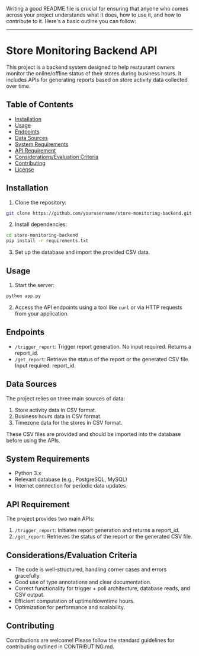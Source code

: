 Writing a good README file is crucial for ensuring that anyone who comes across your project understands what it does, how to use it, and how to contribute to it. Here's a basic outline you can follow:

---

# Store Monitoring Backend API

This project is a backend system designed to help restaurant owners monitor the online/offline status of their stores during business hours. It includes APIs for generating reports based on store activity data collected over time.

## Table of Contents

- [Installation](#installation)
- [Usage](#usage)
- [Endpoints](#endpoints)
- [Data Sources](#data-sources)
- [System Requirements](#system-requirements)
- [API Requirement](#api-requirement)
- [Considerations/Evaluation Criteria](#considerations-evaluation-criteria)
- [Contributing](#contributing)
- [License](#license)

## Installation

1. Clone the repository:

```bash
git clone https://github.com/yourusername/store-monitoring-backend.git
```

2. Install dependencies:

```bash
cd store-monitoring-backend
pip install -r requirements.txt
```

3. Set up the database and import the provided CSV data.

## Usage

1. Start the server:

```bash
python app.py
```

2. Access the API endpoints using a tool like `curl` or via HTTP requests from your application.

## Endpoints

- `/trigger_report`: Trigger report generation. No input required. Returns a report_id.
- `/get_report`: Retrieve the status of the report or the generated CSV file. Input required: report_id.

## Data Sources

The project relies on three main sources of data:
1. Store activity data in CSV format.
2. Business hours data in CSV format.
3. Timezone data for the stores in CSV format.

These CSV files are provided and should be imported into the database before using the APIs.

## System Requirements

- Python 3.x
- Relevant database (e.g., PostgreSQL, MySQL)
- Internet connection for periodic data updates

## API Requirement

The project provides two main APIs:
1. `/trigger_report`: Initiates report generation and returns a report_id.
2. `/get_report`: Retrieves the status of the report or the generated CSV file.

## Considerations/Evaluation Criteria

- The code is well-structured, handling corner cases and errors gracefully.
- Good use of type annotations and clear documentation.
- Correct functionality for trigger + poll architecture, database reads, and CSV output.
- Efficient computation of uptime/downtime hours.
- Optimization for performance and scalability.

## Contributing

Contributions are welcome! Please follow the standard guidelines for contributing outlined in CONTRIBUTING.md.

